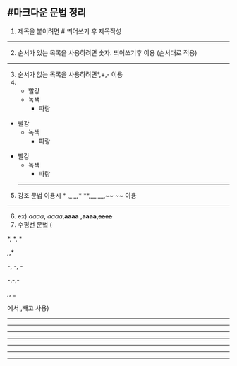 ## #마크다운 문법 정리
1. 제목을 붙이려면 # 띄어쓰기 후 제목작성
* * *
2. 순서가 있는 목록을 사용하려면 숫자. 띄어쓰기후 이용 (순서대로 적용)
* * *
3.  순서가 없는 목록을 사용하려면*,+,- 이용
4. * 빨강
    * 녹색
      * 파랑

+ 빨강
  + 녹색
    + 파랑

- 빨강
  - 녹색
    - 파랑
  * * *
5. 강조 문법 이용시 * *,_ _,** **,__ __,~~ ~~ 이용
 * * *
6. ex) *aaaa*, _aaaa_,**aaaa** ,__aaaa__,~~aaaa~~
8. 수평선 문법 (

*, *, *

*,*,*

-, -, -

-,-,-

_,_, _



에서 ,빼고 사용)
<hr/>

* * *

***

- - -

---

_ _ _

___


